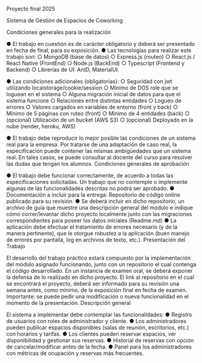 Proyecto final 2025

Sistema de Gestión de Espacios de Coworking

Condiciones generales para la realización

● El trabajo en cuestión es de carácter obligatorio y deberá ser presentado en fecha de final, para su exposición.
● Las tecnologías para realizar este trabajo son:
○ MongoDB (base de datos)
○ Express.js (routeo)
○ React.js / React Native (FrontEnd)
○ Node.js (BackEnd)
○ Typescript (Frontend y Backend)
○ Librerías de UI: AntD, MaterialUI.

● Las condiciones adicionales (obligatorias):
○ Seguridad con jwt utilizando localstorage/cookie/session
○ Mínimo de DOS role que se loguean en el sistema
○ Alguna migración inicial de datos para que el sistema funcione
○ Relaciones entre distintas entidades
○ Logueo de errores
○ Valores cargados en variables de entorno (front y back)
○ Mínimo de 5 páginas con ruteo (front)
○ Mínimo de 4 entidades (back)
○ (opcional) Utilización de un bucket (AWS S3)
○ (opcional) Deployado en la nube (render, heroku, AWS)

● El trabajo debe reproducir lo mejor posible las condiciones de un sistema real para la empresa. Por tratarse de una adaptación de caso real, la especificación puede contener las mismas ambigüedades que un sistema real. En tales casos, se puede consultar al docente del curso para resolver las dudas que tengan los alumnos.
Condiciones generales de aprobación

● El trabajo debe funcionar correctamente, de acuerdo a todas las especificaciones solicitadas. Un trabajo que no contemple o implemente algunas de las funcionalidades descritas no podrá ser aprobado.
● Documentación a incluir para la entrega: Repositorio de código online publicado para su revisión.
● Se deberá incluir en dicho repositorio, un archivo de guía que muestre una descripción general del módulo e indique cómo correr/levantar dicho proyecto localmente junto con las migraciones correspondientes para poseer los datos iniciales (Readme.md)
● La aplicación debe efectuar el tratamiento de errores necesario (y de la manera pertinente), que le otorgue robustez a la aplicación (buen manejo de errores por pantalla, log en archivos de texto, etc.).
Presentación del Trabajo

El desarrollo del trabajo práctico estará compuesto por la implementación del módulo asignado funcionando, junto con un repositorio el cual contenga el código desarrollado.
En un instancia de examen oral, se deberá exponer la defensa de lo realizado en dicho proyecto.
El link al repositorio en el cual se encontrará el proyecto, deberá ser informado para su revisión una semana antes, como mínimo, de la exposición final en fecha de examen.
Importante: se puede pedir una modificación o nueva funcionalidad en el momento de la presentación.
Descripción general

El sistema a implementar debe contemplar las funcionalidades:
● Registro de usuarios con roles de administrador y cliente.
● Los administradores pueden publicar espacios disponibles (salas de reunión, escritorios, etc.) con horarios y tarifas.
● Los clientes pueden reservar espacios, ver disponibilidad y gestionar sus reservas.
● Historial de reservas con opción de cancelar/modificar antes de la fecha.
● Panel para los administradores con métricas de ocupación y reservas más frecuentes.
